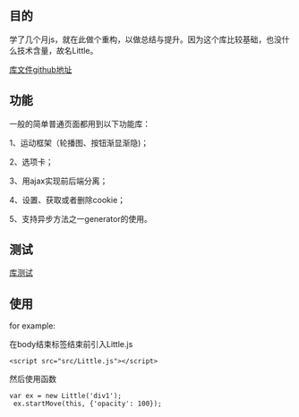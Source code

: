 ## 目的

学了几个月js，就在此做个重构，以做总结与提升。因为这个库比较基础，也没什么技术含量，故名Little。

[库文件github地址](https://github.com/Jomsou/demo-blog/tree/master/personalib/Little.js)
## 功能
一般的简单普通页面都用到以下功能库：

1、运动框架（轮播图、按钮渐显渐隐)；

2、选项卡；

3、用ajax实现前后端分离；

4、设置、获取或者删除cookie；

5、支持异步方法之一generator的使用。

## 测试
[库测试](http://jomsou.me/demo-blog/personalib/Little.js/index.html)
## 使用

for example:

在body结束标签结束前引入Little.js

```
<script src="src/Little.js"></script>
```
然后使用函数
```
var ex = new Little('div1');
 ex.startMove(this, {'opacity': 100});
```